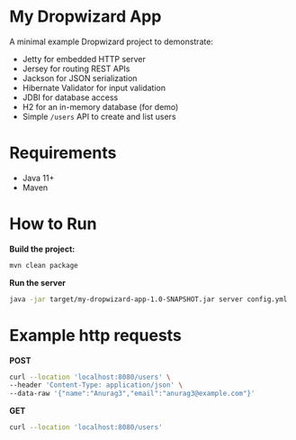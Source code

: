 # My Dropwizard App

A minimal example Dropwizard project to demonstrate:
- Jetty for embedded HTTP server
- Jersey for routing REST APIs
- Jackson for JSON serialization
- Hibernate Validator for input validation
- JDBI for database access
- H2 for an in-memory database (for demo)
- Simple `/users` API to create and list users
  
# Requirements

- Java 11+
- Maven

# How to Run
**Build the project:**
```bash
mvn clean package
```
**Run the server**
```bash
java -jar target/my-dropwizard-app-1.0-SNAPSHOT.jar server config.yml
```
# Example http requests
**POST**
```bash
curl --location 'localhost:8080/users' \
--header 'Content-Type: application/json' \
--data-raw '{"name":"Anurag3","email":"anurag3@example.com"}'
```
**GET**
```bash
curl --location 'localhost:8080/users'
```






